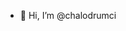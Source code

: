 - 👋 Hi, I’m @chalodrumci


<!---
chalodrumci/chalodrumci is a ✨ special ✨ repository because its `README.md` (this file) appears on your GitHub profile.
You can click the Preview link to take a look at your changes.
--->
